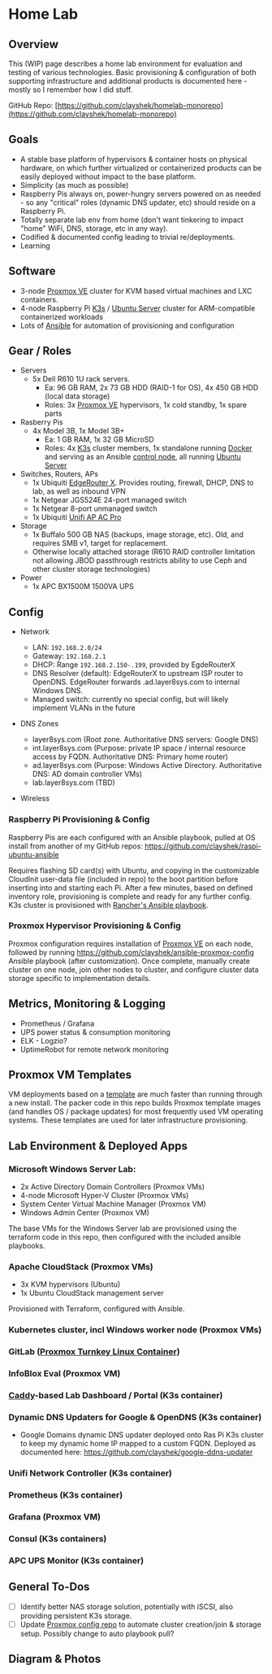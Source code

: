 # Home Lab

## Overview

This (WIP) page describes a home lab environment for evaluation and testing of various technologies. Basic provisioning & configuration of both supporting infrastructure and additional products is documented here - mostly so I remember how I did stuff. 

GitHub Repo: [https://github.com/clayshek/homelab-monorepo](https://github.com/clayshek/homelab-monorepo)

## Goals
- A stable base platform of hypervisors & container hosts on physical hardware, on which further virtualized or containerized products can be easily deployed without impact to the base platform.
- Simplicity (as much as possible)
- Raspberry Pis always on, power-hungry servers powered on as needed - so any "critical" roles (dynamic DNS updater, etc) should reside on a Raspberry Pi.
- Totally separate lab env from home (don't want tinkering to impact "home" WiFi, DNS, storage, etc in any way).
- Codified & documented config leading to trivial re/deployments.
- Learning

## Software
- 3-node [Proxmox VE](https://www.proxmox.com/) cluster for KVM based virtual machines and LXC containers.
- 4-node Raspberry Pi [K3s](https://k3s.io/) / [Ubuntu Server](https://ubuntu.com/download/server) cluster for ARM-compatible containerized workloads
- Lots of [Ansible](https://www.ansible.com/) for automation of provisioning and configuration

## Gear / Roles
- Servers 
  - 5x Dell R610 1U rack servers. 
    - Ea: 96 GB RAM, 2x 73 GB HDD (RAID-1 for OS), 4x 450 GB HDD (local data storage)
    - Roles: 3x [Proxmox VE](https://www.proxmox.com/) hypervisors, 1x cold standby, 1x spare parts
- Rasberry Pis
  - 4x Model 3B, 1x Model 3B+
    - Ea: 1 GB RAM, 1x 32 GB MicroSD
    - Roles: 4x [K3s](https://k3s.io/) cluster members, 1x standalone running [Docker](https://www.docker.com/) and serving as an Ansible [control node](https://docs.ansible.com/ansible/2.5/network/getting_started/basic_concepts.html#control-node), all running [Ubuntu Server](ubuntu.com/download/raspberry-pi)
- Switches, Routers, APs
  - 1x Ubiquiti [EdgeRouter X](https://www.ui.com/edgemax/edgerouter-x/). Provides routing, firewall, DHCP, DNS to lab, as well as inbound VPN
  - 1x Netgear JGS524E 24-port managed switch
  - 1x Netgear 8-port unmanaged switch
  - 1x Ubiquiti [Unifi AP AC Pro](ui.com/unifi/unifi-ap-ac-pro/)
- Storage
  - 1x Buffalo 500 GB NAS (backups, image storage, etc). Old, and requires SMB v1, target for replacement.
  - Otherwise locally attached storage (R610 RAID controller limitation not allowing JBOD passthrough restricts ability to use Ceph and other cluster storage technologies)
- Power
  - 1x APC BX1500M 1500VA UPS

## Config
- Network
  - LAN: `192.168.2.0/24`
  - Gateway: `192.168.2.1`
  - DHCP: Range `192.168.2.150-.199`, provided by EgdeRouterX
  - DNS Resolver (default): EdgeRouterX to upstream ISP router to OpenDNS. EdgeRouter forwards .ad.layer8sys.com to internal Windows DNS.
  - Managed switch: currently no special config, but will likely implement VLANs in the future
- DNS Zones
  - layer8sys.com (Root zone. Authoritative DNS servers: Google DNS)
  - int.layer8sys.com (Purpose: private IP space / internal resource access by FQDN. Authoritative DNS: Primary home router)
  - ad.layer8sys.com (Purpose: Windows Active Directory. Authoritative DNS: AD domain controller VMs)
  - lab.layer8sys.com (TBD)

- Wireless


### **Raspberry Pi Provisioning & Config**

Raspberry Pis are each configured with an Ansible playbook, pulled at OS install from another of my GitHub repos: https://github.com/clayshek/raspi-ubuntu-ansible

Requires flashing SD card(s) with Ubuntu, and copying in the customizable CloudInit user-data file (included in repo) to the boot partition before inserting into and starting each Pi. After a few minutes, based on defined inventory role, provisioning is complete and ready for any further config. K3s cluster is provisioned with [Rancher's Ansible playbook](https://github.com/rancher/k3s-ansible). 

### **Proxmox Hypervisor Provisioning & Config**

Proxmox configuration requires installation of [Proxmox VE](https://www.proxmox.com/en/downloads) on each node, followed by running https://github.com/clayshek/ansible-proxmox-config Ansible playbook (after customization). Once complete, manually create cluster on one node, join other nodes to cluster, and configure cluster data storage specific to implementation details. 

## Metrics, Monitoring & Logging
- Prometheus / Grafana
- UPS power status & consumption monitoring
- ELK - Logzio?
- UptimeRobot for remote network monitoring


## Proxmox VM Templates

VM deployments based on a [template](https://pve.proxmox.com/wiki/VM_Templates_and_Clones) are much faster than running through a new install. The packer code in this repo builds Proxmox template images (and handles OS / package updates) for most frequently used VM operating systems. These templates are used for later infrastructure provisioning.

## Lab Environment & Deployed Apps

### Microsoft Windows Server Lab:
- 2x Active Directory Domain Controllers (Proxmox VMs)
- 4-node Microsoft Hyper-V Cluster (Proxmox VMs)
- System Center Virtual Machine Manager (Proxmox VM)
- Windows Admin Center (Proxmox VM)

The base VMs for the Windows Server lab are provisioned using the terraform code in this repo, then configured with the included ansible playbooks.  

### Apache CloudStack (Proxmox VMs)
- 3x KVM hypervisors (Ubuntu)
- 1x Ubuntu CloudStack management server

Provisioned with Terraform, configured with Ansible. 

### Kubernetes cluster, incl Windows worker node (Proxmox VMs)

### GitLab ([Proxmox Turnkey Linux Container](https://www.turnkeylinux.org/gitlab))

### InfoBlox Eval (Proxmox VM)

### [Caddy](https://caddyserver.com/)-based Lab Dashboard / Portal (K3s container)

### Dynamic DNS Updaters for Google & OpenDNS (K3s container)
- Google Domains dynamic DNS updater deployed onto Ras Pi K3s cluster to keep my dynamic home IP mapped to a custom FQDN. Deployed as documented here: https://github.com/clayshek/google-ddns-updater

### Unifi Network Controller (K3s container)

### Prometheus (K3s container)

### Grafana (Proxmox VM)

### Consul (K3s containers)

### APC UPS Monitor (K3s container)

## General To-Dos
- [ ] Identify better NAS storage solution, potentially with iSCSI, also providing persistent K3s storage.
- [ ] Update [Proxmox config repo](https://github.com/clayshek/ansible-proxmox-config) to automate cluster creation/join & storage setup. Possibly change to auto playbook pull?

## Diagram & Photos
